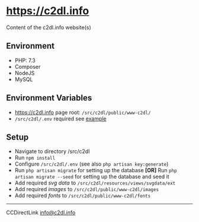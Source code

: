 # https://c2dl.info

Content of the c2dl.info website(s)

## Environment

- PHP: 7.3
- Composer
- NodeJS
- MySQL

## Environment Variables

- <https://c2dl.info> page root: `/src/c2dl/public/www-c2dl/`
- `/src/c2dl/.env` required see [example](/src/c2dl/.env.example)

## Setup

- Navigate to directory /src/c2dl
- Run `npm install`
- Configure `/src/c2dl/.env` (see also `php artisan key:generate`)
- Run `php artisan migrate` for setting up the database
**[OR]** Run `php artisan migrate --seed` for setting up the database and seed it
- Add required *svg data* to `/src/c2dl/resources/views/svgdata/ext`
- Add required *images* to `/src/c2dl/public/www-c2dl/images`
- Add required *fonts* to `/src/c2dl/public/www-c2dl/fonts`

-------

CCDirectLink <info@c2dl.info>
